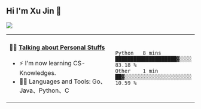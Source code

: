 
## Hi I'm Xu Jin 👋
![](https://komarev.com/ghpvc/?username=jiayouxujin&color=brightgreen&label=PROFILE+VIEWS)



<table align="center">
<tr>
<td valign="top" width="60%">

#### 🏋️‍♀️ <a href="https://github.com/jiayouxujin" target="_blank">Talking about Personal Stuffs</a>
<!-- recent_releases starts -->

- ⚡  I'm now learning CS-Knowledges.  
- 🏊‍♂️ Languages and Tools: Go、Java、Python、C
<!-- recent_releases ends -->
</td>
<td>
 
<!--START_SECTION:waka-->

```text
Python   8 mins          ████████████████████▓░░░░   83.18 %
Other    1 min           ██▓░░░░░░░░░░░░░░░░░░░░░░   10.59 %
```

<!--END_SECTION:waka-->
 
</td>
</tr>
</table>





